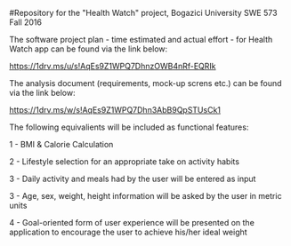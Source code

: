 #Repository for the "Health Watch" project, Bogazici University SWE 573 Fall 2016

The software project plan - time estimated and actual effort -  for Health Watch app can be found via the link below:

https://1drv.ms/u/s!AqEs9Z1WPQ7DhnzOWB4nRf-EQRIk

The analysis document (requirements, mock-up screns etc.) can be found via the link below:

https://1drv.ms/w/s!AqEs9Z1WPQ7Dhn3AbB9QpSTUsCk1

The following equivalients will be included as functional features:

1 - BMI & Calorie Calculation

2 - Lifestyle selection for an appropriate take on activity habits

3 - Daily activity and meals had by the user will be entered as input

3 - Age, sex, weight, height information will be asked by the user in metric units

4 - Goal-oriented form of user experience will be presented on the application to encourage the user to achieve his/her ideal weight

